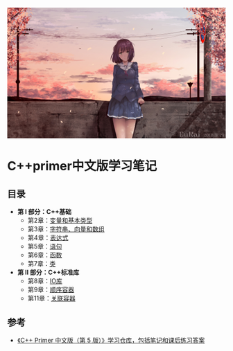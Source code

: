 ![image](https://github.com/Purlemon/Cpp-Priemr-Notes/blob/main/images/296b04659db8eed074133606a620f477d908a81c.jpg%401e_1c.jpg)  
# C++primer中文版学习笔记  
## 目录  
- **第 I 部分：C++基础**  
  - 第2章：[变量和基本类型](https://github.com/Purlemon/Cpp-Priemr-Notes/blob/main/notes/ch2.md)  
  - 第3章：[字符串、向量和数组](https://github.com/Purlemon/Cpp-Priemr-Notes/blob/main/notes/ch3.md)
  - 第4章：[表达式](https://github.com/Purlemon/Cpp-Priemr-Notes/blob/main/notes/ch4.md)
  - 第5章：[语句](https://github.com/Purlemon/Cpp-Priemr-Notes/blob/main/notes/ch5.md)
  - 第6章：[函数](https://github.com/Purlemon/Cpp-Priemr-Notes/blob/main/notes/ch6.md)
  - 第7章：[类](https://github.com/Purlemon/Cpp-Priemr-Notes/blob/main/notes/ch7.md)
- **第 II 部分：C++标准库**  
  - 第8章：[IO库](https://github.com/Purlemon/Cpp-Priemr-Notes/blob/main/notes/ch8.md)  
  - 第9章：[顺序容器](https://github.com/Purlemon/Cpp-Priemr-Notes/blob/main/notes/ch9.md)  
  - 第11章：[关联容器](https://github.com/Purlemon/Cpp-Priemr-Notes/blob/main/notes/ch11.md)
## 参考
- [《C++ Primer 中文版（第 5 版）》学习仓库，包括笔记和课后练习答案](https://github.com/applenob/Cpp_Primer_Practice)
